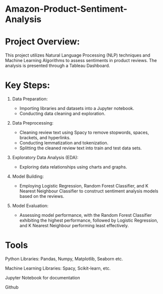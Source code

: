 # Amazon-Product-Sentiment-Analysis

# Project Overview:
This project utilizes Natural Language Processing (NLP) techniques and Machine Learning Algorithms to assess sentiments in product reviews. The analysis is presented through a Tableau Dashboard.

# Key Steps:

1. Data Preparation:
   - Importing libraries and datasets into a Jupyter notebook.
   - Conducting data cleaning and exploration.

2. Data Preprocessing:
   - Cleaning review text using Spacy to remove stopwords, spaces, brackets, and hyperlinks.
   - Conducting lemmatization and tokenization.
   - Splitting the cleaned review text into train and test data sets.

3. Exploratory Data Analysis (EDA):
   - Exploring data relationships using charts and graphs.

4. Model Building:
   - Employing Logistic Regression, Random Forest Classifier, and K Nearest Neighbour Classifier to construct sentiment analysis models based on the reviews.

5. Model Evaluation:
   - Assessing model performance, with the Random Forest Classifier exhibiting the highest performance, followed by Logistic Regression, and K Nearest Neighbour performing least effectively.

# Tools
Python Libraries: Pandas, Numpy, Matplotlib, Seaborn etc.

Machine Learning Libraries: Spacy, Scikit-learn, etc.

Jupyter Notebook for documentation

Github

